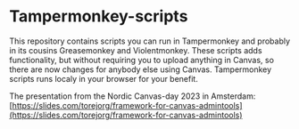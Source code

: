 # Tampermonkey-scripts

This repository contains scripts you can run in Tampermonkey and probably in its cousins Greasemonkey and Violentmonkey. These scripts adds functionality, but without requiring you to upload anything in Canvas, so there are now changes for anybody else using Canvas. Tampermonkey scripts runs localy in your browser for your benefit.

The presentation from the Nordic Canvas-day 2023 in Amsterdam: [https://slides.com/torejorg/framework-for-canvas-admintools](https://slides.com/torejorg/framework-for-canvas-admintools)
